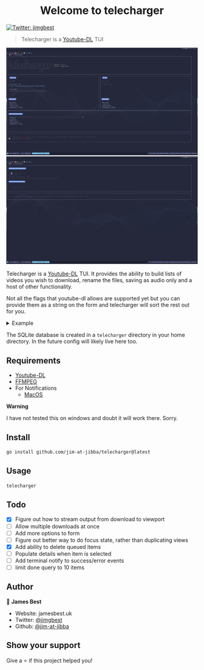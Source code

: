 <h1 align="center">Welcome to telecharger</h1>
<p>
  <a href="https://twitter.com/jimgbest" target="_blank">
    <img alt="Twitter: jimgbest" src="https://img.shields.io/twitter/follow/jimgbest.svg?style=social" />
  </a>
</p>

> Telecharger is a [Youtube-DL](https://github.com/ytdl-org/youtube-dl) TUI

![Dashboard](./assets/telecharger-dashboard.jpg)
![Form](./assets/telecharger-form.jpg)

Telecharger is a [Youtube-DL](https://github.com/ytdl-org/youtube-dl) TUI. It provides the ability to build lists of videos you wish to download, rename the files, saving as audio only and a host of other functionality.

Not all the flags that youtube-dl allows are supported yet but you can provide them as a string on the form and telecharger will sort the rest out for you.

<details>
  <summary>Example</summary>

Adding the following extra commands

`--add-metadata --write-all-thumbnails --embed-thumbnail --write-info-json --embed-subs --all-subs`
![Example commnds](./assets/telecharger-extra-commands.gif)

</details>

The SQLite database is created in a `telecharger` directory in your home directory. In the future config will likely live here too.

## Requirements

- [Youtube-DL](https://github.com/ytdl-org/youtube-dl)
- [FFMPEG](https://ffmpeg.org/)
- For Notifications
  - [MacOS](https://github.com/julienXX/terminal-notifier)

**Warning**

I have not tested this on windows and doubt it will work there. Sorry.

## Install

```sh
go install github.com/jim-at-jibba/telecharger@latest
```

## Usage

```sh
telecharger
```

## Todo

- [x] Figure out how to stream output from download to viewport
- [ ] Allow multiple downloads at once
- [ ] Add more options to form
- [ ] Figure out better way to do focus state, rather than duplicating views
- [x] Add ability to delete queued items
- [ ] Populate details when item is selected
- [ ] Add terminal notify to success/error events
- [ ] limit done query to 10 items

## Author

👤 **James Best**

- Website: jamesbest.uk
- Twitter: [@jimgbest](https://twitter.com/jimgbest)
- Github: [@jim-at-jibba](https://github.com/jim-at-jibba)

## Show your support

Give a ⭐️ if this project helped you!
